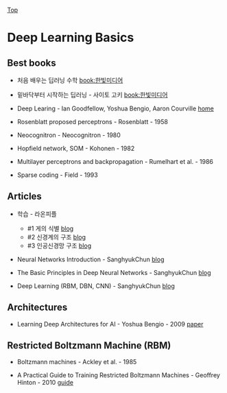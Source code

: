 [Top](index.md)


# Deep Learning Basics

## Best books

* 처음 배우는 딥러닝 수학 [book:한빛미디어](http://www.hanbit.co.kr/store/books/look.php?p_code=B6703128448)

* 밑바닥부터 시작하는 딥러닝 - 사이토 고키 [book:한빛미디어](http://www.hanbit.co.kr/store/books/look.php?p_code=B8475831198)

* Deep Learing - Ian Goodfellow, Yoshua Bengio, Aaron Courville [home](http://www.deeplearningbook.org/)

* Rosenblatt proposed perceptrons - Rosenblatt - 1958

* Neocognitron - Neocognitron - 1980

* Hopfield network, SOM - Kohonen - 1982

* Multilayer perceptrons and backpropagation - Rumelhart et al. - 1986

* Sparse coding - Field - 1993



## Articles

* 학습 - 라온피플
  * #1 게의 식별 [blog](https://laonple.blog.me/220802224442)
  * #2 신경계의 구조 [blog](https://laonple.blog.me/220808107954)
  * #3 인공신경망 구조 [blog](https://laonple.blog.me/220812090501)

* Neural Networks Introduction - SanghyukChun [blog](http://sanghyukchun.github.io/74/)

* The Basic Principles in Deep Neural Networks - SanghyukChun [blog](http://sanghyukchun.github.io/54/)

* Deep Learning (RBM, DBN, CNN) - SanghyukChun [blog](http://sanghyukchun.github.io/75/)


## Architectures

* Learning Deep Architectures for AI - Yoshua Bengio - 2009 [paper](http://www.iro.umontreal.ca/~lisa/pointeurs/TR1312.pdf)



## Restricted Boltzmann Machine (RBM)

* Boltzmann machines - Ackley et al. - 1985

* A Practical Guide to Training Restricted Boltzmann Machines - Geoffrey Hinton - 2010 [guide](https://www.cs.toronto.edu/~hinton/absps/guideTR.pdf)
